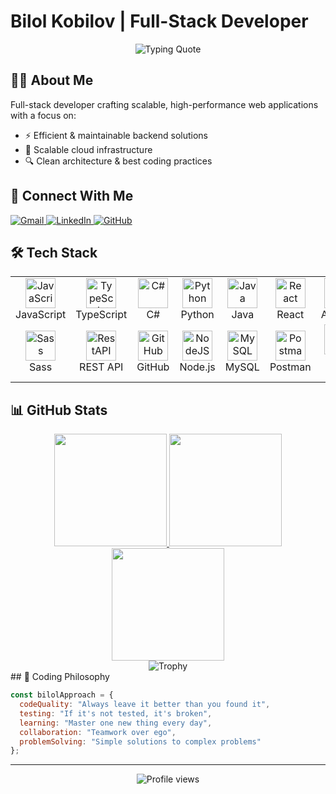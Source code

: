 # Bilol Kobilov | Full-Stack Developer

<p align="center">
  <img src="https://readme-typing-svg.demolab.com?font=Fira+Code&weight=600&size=26&duration=4000&pause=1000&color=58A6FF&center=true&vCenter=true&width=800&lines=If+it+works%2C+don't+touch+it." alt="Typing Quote" />
</p>

## 👨‍💻 About Me

Full-stack developer crafting scalable, high-performance web applications with a focus on:

- ⚡ Efficient & maintainable backend solutions
- 🚀 Scalable cloud infrastructure
- 🔍 Clean architecture & best coding practices

## 🔗 Connect With Me

<div align="left">
  <a href="mailto:bilolkobilov1@gmail.com">
    <img src="https://img.shields.io/badge/Gmail-D14836?style=for-the-badge&logo=gmail&logoColor=white" alt="Gmail" />
  </a>
  <a href="http://www.linkedin.com/in/bilolkobilov">
    <img src="https://img.shields.io/badge/LinkedIn-0077B5?style=for-the-badge&logo=linkedin&logoColor=white" alt="LinkedIn" />
  </a>
  <a href="https://github.com/bilolkobilov">
    <img src="https://img.shields.io/badge/GitHub-100000?style=for-the-badge&logo=github&logoColor=white" alt="GitHub" />
  </a>
</div>

## 🛠️ Tech Stack

<table>
  <tr>
    <td align="center" width="96">
      <img src="https://techstack-generator.vercel.app/js-icon.svg" alt="JavaScript" width="48" height="48" />
      <br>JavaScript
    </td>
    <td align="center" width="96">
      <img src="https://techstack-generator.vercel.app/ts-icon.svg" alt="TypeScript" width="48" height="48" />
      <br>TypeScript
    </td>
    <td align="center" width="96">
      <img src="https://techstack-generator.vercel.app/csharp-icon.svg" alt="C#" width="48" height="48" />
      <br>C#
    </td>
    <td align="center" width="96">
      <img src="https://techstack-generator.vercel.app/python-icon.svg" alt="Python" width="48" height="48" />
      <br>Python
    </td>
    <td align="center" width="96">
      <img src="https://techstack-generator.vercel.app/java-icon.svg" alt="Java" width="48" height="48" />
      <br>Java
    </td>
    <td align="center" width="96">
      <img src="https://techstack-generator.vercel.app/react-icon.svg" alt="React" width="48" height="48" />
      <br>React
    </td>
    <td align="center" width="96">
      <img src="https://techstack-generator.vercel.app/nginx-icon.svg" alt="Angular" width="48" height="48" />
      <br>Angular
    </td>
  </tr>
  <tr>
    <td align="center" width="96">
      <img src="https://techstack-generator.vercel.app/sass-icon.svg" alt="Sass" width="48" height="48" />
      <br>Sass
    </td>
    <td align="center" width="96">
      <img src="https://techstack-generator.vercel.app/restapi-icon.svg" alt="RestAPI" width="48" height="48" />
      <br>REST API
    </td>
    <td align="center" width="96">
      <img src="https://techstack-generator.vercel.app/github-icon.svg" alt="GitHub" width="48" height="48" />
      <br>GitHub
    </td>
    <td align="center" width="96">
      <img src="https://skillicons.dev/icons?i=nodejs" width="48" height="48" alt="NodeJS" />
      <br>Node.js
    </td>
    <td align="center" width="96">
      <img src="https://skillicons.dev/icons?i=mysql" width="48" height="48" alt="MySQL" />
      <br>MySQL
    </td>
    <td align="center" width="96">
      <img src="https://skillicons.dev/icons?i=postman" width="48" height="48" alt="Postman" />
      <br>Postman
    </td>
 <td align="center" width="96">
  <img src="https://media.giphy.com/media/EK5nB6wQKKN86j7GWx/giphy.gif" width="48" height="48" alt="MS SQL" />
  <br>MS SQL
</td>
  </tr>
</table>

## 📊 GitHub Stats

<div align="center">
  <a href="https://github.com/bilolkobilov">
    <img height="180em" src="https://github-readme-stats-sigma-five.vercel.app/api?username=bilolkobilov&show_icons=true&theme=tokyonight&include_all_commits=true&count_private=true&hide_border=true" />
  </a>
  <a href="https://github.com/bilolkobilov">
    <img height="180em" src="https://github-readme-stats-sigma-five.vercel.app/api/top-langs/?username=bilolkobilov&layout=compact&langs_count=7&theme=tokyonight&hide_border=true" />
  </a>
</div>

<div align="center">
  <a href="https://github.com/bilolkobilov">
    <img height="180em" src="https://streak-stats.demolab.com/?user=bilolkobilov&theme=tokyonight&hide_border=true" />
  </a>
</div>

<div align="center">
  <img src="https://github-profile-trophy.vercel.app/?username=bilolkobilov&theme=tokyonight&no-frame=true&row=1&column=7" alt="Trophy" />
</div>
## 💭 Coding Philosophy

```javascript
const bilolApproach = {
  codeQuality: "Always leave it better than you found it",
  testing: "If it's not tested, it's broken",
  learning: "Master one new thing every day",
  collaboration: "Teamwork over ego",
  problemSolving: "Simple solutions to complex problems"
};
```

---

<p align="center">
  <img src="https://komarev.com/ghpvc/?username=bilolkobilov&label=Profile%20views&color=0e75b6&style=flat" alt="Profile views" />
</p>
